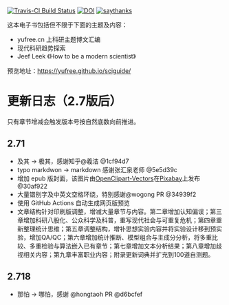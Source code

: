 [![Travis-CI Build Status](https://travis-ci.org/yufree/sciguide.svg?branch=master)](https://travis-ci.org/yufree/sciguide) [![DOI](https://zenodo.org/badge/94931373.svg)](https://zenodo.org/badge/latestdoi/94931373) [![saythanks](https://img.shields.io/badge/Say%20Thanks-!-1EAEDB.svg)](https://saythanks.io/to/yufree)


这本电子书包括但不限于下面的主题及内容：

- yufree.cn 上科研主题博文汇编
- 现代科研趋势探索
- Jeef Leek 《How to be a modern scientist》

预览地址：https://yufree.github.io/sciguide/

# 更新日志（2.7版后）

只有章节增减会触发版本号按自然底数向前推进。

## 2.71

- 及其 -> 极其，感谢知乎@羲洁 @1cf94d7
- typo markdwon -> markdown 感谢张汇泉老师 @5e5d39c
- 增加 epub 版封面，该图片由<a href="https://pixabay.com/zh/users/openclipart-vectors-30363/?utm_source=link-attribution&amp;utm_medium=referral&amp;utm_campaign=image&amp;utm_content=1299559">OpenClipart-Vectors</a>在<a href="https://pixabay.com/zh/?utm_source=link-attribution&amp;utm_medium=referral&amp;utm_campaign=image&amp;utm_content=1299559">Pixabay</a>上发布 @30af922
- 大量错别字及中英文空格环绕，特别感谢@wogong PR @34939f2
- 使用 GitHub Actions 自动生成网页版预览
- 文章结构针对印刷版调整，增减大量章节与内容。第二章增加认知偏误；第三章增加科研八股化、公众科学及科普，重写现代社会与可重复危机；第四章重新整理统计思维；第五章调整结构，增补思想实验内容并将实验设计移到预实验，增加QA/QC；第六章增加统计推断、模型组合与主成分分析，将多重比较、多重检验与算法嵌入已有章节；第七章增加文本分析结果；第八章增加歧视相关内容；第九章丰富职业内容；附录更新词典并扩充到100道自测题。

## 2.718

- 那怕 -> 哪怕，感谢 @hongtaoh PR @d6bcfef
